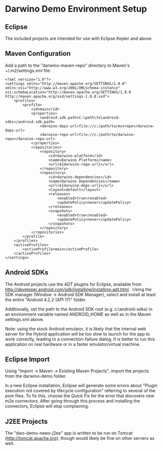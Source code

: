 Darwino Demo Environment Setup
==============================

Eclipse
-------

The included projects are intended for use with Eclipse Kepler and above.


Maven Configuration
-------------------

Add a path to the "darwino-maven-repo" directory to Maven's ~/.m2/settings.xml file.

	<?xml version="1.0"?>
	<settings xmlns="http://maven.apache.org/SETTINGS/1.0.0" xmlns:xsi="http://www.w3.org/2001/XMLSchema-instance" xsi:schemaLocation="http://maven.apache.org/SETTINGS/1.0.0 http://maven.apache.org/xsd/settings-1.0.0.xsd">
		<profiles>
			<profile>
				<id>main</id>
				<properties>
					<android.sdk.path>C:\path\to\android-sdks</android.sdk.path>
					<darwino-deps-url>file://c:/path/to/mvnrepo</darwino-deps-url>
					<darwino-repo-url>file://c:/path/to/darwino-repo</darwino-repo-url>
				</properties>
				<repositories>
					<repository>
						<id>darwino-platform</id>
						<name>Darwino Platform</name>
						<url>${darwino-repo-url}</url>
					</repository>
					<repository>
						<id>darwino-dependencies</id>
						<name>Darwino Dependencies</name>
						<url>${darwino-deps-url}</url>
						<layout>default</layout>
						<releases>
							<enabled>true</enabled>
							<updatePolicy>never</updatePolicy>
						</releases>
						<snapshots>
							<enabled>true</enabled>
							<updatePolicy>never</updatePolicy>
						</snapshots>
					</repository>
				</repositories>
			</profile>
		</profiles>
		<activeProfiles>
			<activeProfile>main</activeProfile>
		</activeProfiles>
	</settings>

Android SDKs
------------

The Android projects use the ADT plugins for Eclipse, available from http://developer.android.com/sdk/installing/installing-adt.html . Using the SDK manager (Window -> Android SDK Manager), select and install at least the entire "Android 4.2.2 (API 17)" folder.

Additionally, set the path to the Android SDK root (e.g. c:\android-sdks) in an environment variable named ANDROID_HOME as well as in the Maven settings.xml above.

Note: using the stock Android emulator, it is likely that the internal web server for the Hybrid application will be too slow to launch for the app to work correctly, leading to a connection-failure dialog. It is better to run this application on real hardware or in a faster emulator/virtual machine.

Eclipse Import
--------------

Using "Import -> Maven -> Existing Maven Projects", import the projects from the darwino-demo folder.

In a new Eclipse installation, Eclipse will generate some errors about "Plugin execution not covered by lifecycle configuration" referring to several of the pom files. To fix this, choose the Quick Fix for the error that discovers new m2e connectors. After going through this process and installing the connectors, Eclipse will stop complaining.

J2EE Projects
-------------

The "dwo-demo-news-j2ee" app is written to be run on Tomcat (http://tomcat.apache.org), though would likely be fine on other servers as well.